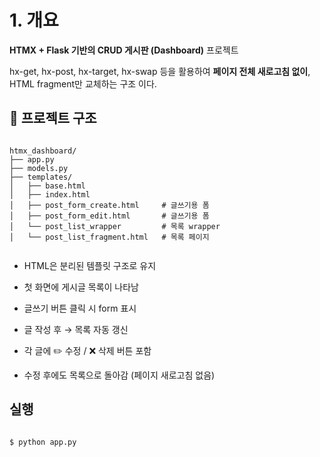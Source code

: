 

# 1. 개요



**HTMX + Flask 기반의 CRUD 게시판 (Dashboard)**  프로젝트 

hx-get, hx-post, hx-target, hx-swap 등을 활용하여 **페이지 전체 새로고침 없이**, HTML fragment만 교체하는 구조 이다.





## **📁 프로젝트 구조**

```

htmx_dashboard/
├── app.py
├── models.py
├── templates/
│   ├── base.html
│   ├── index.html
│   ├── post_form_create.html     # 글쓰기용 폼
│   ├── post_form_edit.html       # 글쓰기용 폼
│   └── post_list_wrapper         # 목록 wrapper
│   └── post_list_fragment.html   # 목록 페이지


```

* HTML은 분리된 템플릿 구조로 유지

* 첫 화면에 게시글 목록이 나타남
* 글쓰기 버튼 클릭 시 form 표시
* 글 작성 후 → 목록 자동 갱신
* 각 글에 ✏️ 수정 / ❌ 삭제 버튼 포함
* 수정 후에도 목록으로 돌아감 (페이지 새로고침 없음)





## 실행



```sh

$ python app.py

```



